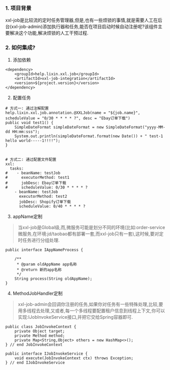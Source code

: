 ### 1. 项目背景
xxl-job是比较流的定时任务管理器,但是,也有一些烦锁的事情,就是需要人工在后台(xxl-job-admin)添加执行器和任务,能否在项目启动时候自动注册呢?该组件主要解决这个功能,解决烦锁的人工干预过程.

### 2. 如何集成?
1) 添加依赖

```
<dependency>
    <groupId>help.lixin.xxl.job</groupId>
    <artifactId>xxl-job-integration</artifactId>
    <version>${project.version}</version>
</dependency>
```

2) 配置任务

```
# 方式一: 通过注解配置
help.lixin.xxl.job.annotation.@XXLJob(name = "${job.name}", scheduleValue = "0/30 * * * * ?", desc = "Ebay订单下载")
public void test1() {
    SimpleDateFormat simpleDateFormat = new SimpleDateFormat("yyyy-MM-dd HH:mm:sss");
    System.out.println(simpleDateFormat.format(new Date()) + " test-1 hello world-----1!!!!");
}


# 方式二: 通过配置文件配置
xxl:
  tasks:
#    - beanName: testJob
#      executorMethod: test1
#      jobDesc: Ebay订单下载
#      scheduleValue: 0/30 * * * * ?
    - beanName: testJob
      executorMethod: test2
      jobDesc: Shopify订单下载
      scheduleValue: 0/40 * * * * ?
```

3) appName定制

> 当xxl-job是Global级,而,微服务可能是划分不同的环境(比如:order-service微服务,在环境:jd/taobao都有部署一套,而xxl-job只有一套),这时候,要对定时任务进行分组处理.  

```
public interface IAppNameProcess {

    /**
     * @param oldAppName app名称
     * @return 新的app名称
     */
    String process(String oldAppName);
}
```

4) MethodJobHandler定制
> xxl-job-admin会回调你注册的任务,如果你对任务有一些特殊处理,比较,要用多线程去处理,又或者,每一个多线程要配置租户信息到线程上下文,你可以实现:IJobInvokeService接口,并把它交给Spring容器即可. 

```
public class JobInvokeContext {
    private Object target;
    private Method method;
    private Map<String,Object> others = new HashMap<>();
} // end JobInvokeContext

public interface IJobInvokeService {
    void execute(JobInvokeContext ctx) throws Exception;
} // end IJobInvokeService
```